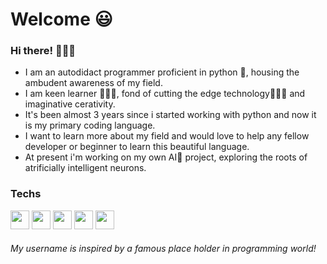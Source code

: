 # Welcome 😃
### Hi there! 🙋🏼‍♂️
* I am an autodidact programmer proficient in python 🐍, housing the ambudent awareness of my field.
* I am keen learner 👨🏼‍🎓, fond of cutting the edge technology👨🏼‍💻 and imaginative cerativity.
* It's been almost 3 years since i started working with python and now it is my primary coding language.
* I want to learn more about my field and would love to help any fellow developer or beginner to learn this beautiful language.
* At present i'm working on my own AI🤖 project, exploring the roots of atrificially intelligent neurons.

### Techs
<image src='icons/pycharm.png' width=30> <image src='icons/vs.png' width=30> <image src='icons/vscode.png' width=30> <image src='icons/python.ico' width=30>  <image src='icons/java.ico' width=30> 

###### My username is inspired by a famous place holder in programming world!
